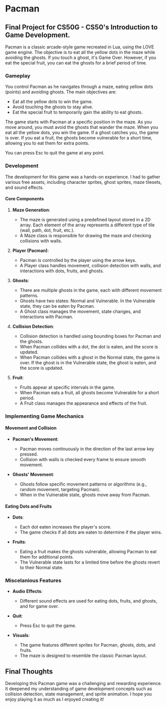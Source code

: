 # Pacman

## Final Project for CS50G - CS50's Introduction to Game Development.

Pacman is a classic arcade-style game recreated in Lua, using the LOVE game engine. The objective is to eat all the yellow dots in the maze while avoiding the ghosts. If you touch a ghost, it's Game Over. However, if you eat the special fruit, you can eat the ghosts for a brief period of time.

### Gameplay
You control Pacman as he navigates through a maze, eating yellow dots (points) and avoiding ghosts. The main objectives are:
- Eat all the yellow dots to win the game.
- Avoid touching the ghosts to stay alive.
- Eat the special fruit to temporarily gain the ability to eat ghosts.

The game starts with Pacman at a specific position in the maze. As you move around, you must avoid the ghosts that wander the maze. When you eat all the yellow dots, you win the game. If a ghost catches you, the game is over. If you eat a fruit, the ghosts become vulnerable for a short time, allowing you to eat them for extra points.

You can press Esc to quit the game at any point.

### Development
The development for this game was a hands-on experience. I had to gather various free assets, including character sprites, ghost sprites, maze tilesets, and sound effects.

#### Core Components
1. **Maze Generation**:
   - The maze is generated using a predefined layout stored in a 2D array. Each element of the array represents a different type of tile (wall, path, dot, fruit, etc.).
   - A Maze class is responsible for drawing the maze and checking collisions with walls.

2. **Player (Pacman)**:
   - Pacman is controlled by the player using the arrow keys.
   - A Player class handles movement, collision detection with walls, and interactions with dots, fruits, and ghosts.

3. **Ghosts**:
   - There are multiple ghosts in the game, each with different movement patterns.
   - Ghosts have two states: Normal and Vulnerable. In the Vulnerable state, they can be eaten by Pacman.
   - A Ghost class manages the movement, state changes, and interactions with Pacman.

4. **Collision Detection**:
   - Collision detection is handled using bounding boxes for Pacman and the ghosts.
   - When Pacman collides with a dot, the dot is eaten, and the score is updated.
   - When Pacman collides with a ghost in the Normal state, the game is over. If the ghost is in the Vulnerable state, the ghost is eaten, and the score is updated.

5. **Fruit**:
   - Fruits appear at specific intervals in the game.
   - When Pacman eats a fruit, all ghosts become Vulnerable for a short period.
   - A Fruit class manages the appearance and effects of the fruit.

### Implementing Game Mechanics

#### Movement and Collision
- **Pacman's Movement**:
  - Pacman moves continuously in the direction of the last arrow key pressed.
  - Collision with walls is checked every frame to ensure smooth movement.

- **Ghosts' Movement**:
  - Ghosts follow specific movement patterns or algorithms (e.g., random movement, targeting Pacman).
  - When in the Vulnerable state, ghosts move away from Pacman.

#### Eating Dots and Fruits
- **Dots**:
  - Each dot eaten increases the player's score.
  - The game checks if all dots are eaten to determine if the player wins.

- **Fruits**:
  - Eating a fruit makes the ghosts vulnerable, allowing Pacman to eat them for additional points.
  - The Vulnerable state lasts for a limited time before the ghosts revert to their Normal state.

### Miscelanious Features
- **Audio Effects**:
  - Different sound effects are used for eating dots, fruits, and ghosts, and for game over.

- **Quit**:
  - Press Esc to quit the game.

- **Visuals**:
  - The game features different sprites for Pacman, ghosts, dots, and fruits.
  - The maze is designed to resemble the classic Pacman layout.

## Final Thoughts

Developing this Pacman game was a challenging and rewarding experience. It deepened my understanding of game development concepts such as collision detection, state management, and sprite animation. I hope you enjoy playing it as much as I enjoyed creating it!
